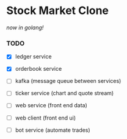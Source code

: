 # Stock Market Clone

_now in golang!_

### TODO
- [x] ledger service  
- [x] orderbook service  
- [ ] kafka (message queue between services)  
- [ ] ticker service (chart and quote stream)  
- [ ] web service (front end data)  
- [ ] web client (front end ui)  
- [ ] bot service (automate trades)  

